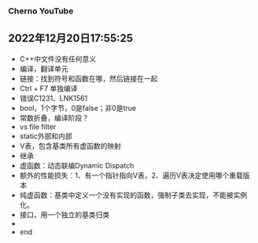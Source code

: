 ### Cherno YouTube  
2022年12月20日17:55:25
---
- C++中文件没有任何意义  
- 编译，翻译单元  
- 链接：找到符号和函数在哪，然后链接在一起  
- Ctrl + F7 单独编译  
- 错误C1231、LNK1561  
- bool，1个字节，0是false；非0是true  
- 常数折叠，编译阶段？  
- vs file filter  
- static外部和内部  
- V表，包含基类所有虚函数的映射    
- 继承  
- 虚函数：动态联编Dynamic Dispatch  
- 额外的性能损失：1、有一个指针指向V表，2、遍历V表决定使用哪个重载版本    
- 纯虚函数：基类中定义一个没有实现的函数，强制子类去实现，不能被实例化。  
- 接口，用一个独立的基类归类  
- 
- end

